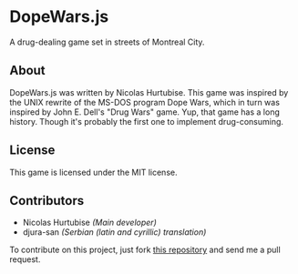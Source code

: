 DopeWars.js
===========

A drug-dealing game set in streets of Montreal City.

## About

DopeWars.js was written by Nicolas Hurtubise. This game was inspired by the UNIX rewrite of the MS-DOS program Dope Wars, which in turn was inspired by John E. Dell's "Drug Wars" game. Yup, that game has a long history. Though it's probably the first one to implement drug-consuming.

## License

This game is licensed under the MIT license.

## Contributors

* Nicolas Hurtubise *(Main developer)*
* djura-san *(Serbian (latin and cyrillic) translation)*

To contribute on this project, just fork [this repository](https://github.com/316k/DopeWars.js/) and send me a pull request.
